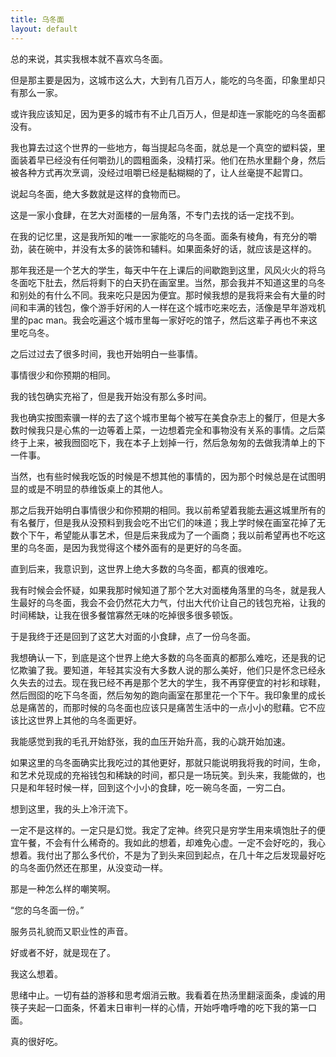 ```yaml
---
title: 乌冬面
layout: default
---
```


总的来说，其实我根本就不喜欢乌冬面。

但是那主要是因为，这城市这么大，大到有几百万人，能吃的乌冬面，印象里却只有那么一家。

或许我应该知足，因为更多的城市有不止几百万人，但是却连一家能吃的乌冬面都没有。

我也算去过这个世界的一些地方，每当提起乌冬面，就总是一个真空的塑料袋，里面装着早已经没有任何嚼劲儿的圆粗面条，没精打采。他们在热水里翻个身，然后被各种方式再次烹调，没经过咀嚼已经是黏糊糊的了，让人丝毫提不起胃口。

说起乌冬面，绝大多数就是这样的食物而已。

这是一家小食肆，在艺大对面楼的一层角落，不专门去找的话一定找不到。

在我的记忆里，这是我所知的唯一一家能吃的乌冬面。面条有棱角，有充分的嚼劲，装在碗中，并没有太多的装饰和辅料。如果面条好的话，就应该是这样的。

那年我还是一个艺大的学生，每天中午在上课后的间歇跑到这里，风风火火的将乌冬面吃下肚去，然后将剩下的白天扔在画室里。当然，那会我并不知道这里的乌冬和别处的有什么不同。我来吃只是因为便宜。那时候我想的是我将来会有大量的时间和丰满的钱包，像个游手好闲的人一样在这个城市吃来吃去，活像是早年游戏机里的pac man。我会吃遍这个城市里每一家好吃的馆子，然后这辈子再也不来这里吃乌冬。

之后过过去了很多时间，我也开始明白一些事情。

事情很少和你预期的相同。

我的钱包确实充裕了，但是我开始没有那么多时间。

我也确实按图索骥一样的去了这个城市里每个被写在美食杂志上的餐厅，但是大多数时候我只是心焦的一边等着上菜，一边想着完全和事物没有关系的事情。之后菜终于上来，被我囫囵吃下，我在本子上划掉一行，然后急匆匆的去做我清单上的下一件事。

当然，也有些时候我吃饭的时候是不想其他的事情的，因为那个时候总是在试图明显的或是不明显的恭维饭桌上的其他人。

那之后我开始明白事情很少和你预期的相同。我以前希望着我能去遍这城里所有的有名餐厅，但是我从没预料到我会吃不出它们的味道；我上学时候在画室花掉了无数个下午，希望能从事艺术，但是后来我成为了一个画商；我以前希望再也不吃这里的乌冬面，是因为我觉得这个楼外面有的是更好的乌冬面。

直到后来，我意识到，这世界上绝大多数的乌冬面，都真的很难吃。

我有时候会会怀疑，如果我那时候知道了那个艺大对面楼角落里的乌冬，就是我人生最好的乌冬面，我会不会仍然花大力气，付出大代价让自己的钱包充裕，让我的时间稀缺，让我在很多餐馆寡然无味的吃掉很多很多顿饭。

于是我终于还是回到了这艺大对面的小食肆，点了一份乌冬面。

我想确认一下，到底是这个世界上绝大多数的乌冬面真的都那么难吃，还是我的记忆欺骗了我。要知道，年轻其实没有大多数人说的那么美好，他们只是怀念已经永久失去的过去。现在我已经不再是那个艺大的学生，我不再穿便宜的衬衫和球鞋，然后囫囵的吃下乌冬面，然后匆匆的跑向画室在那里花一个下午。我印象里的成长总是痛苦的，而那时候的乌冬面也应该只是痛苦生活中的一点小小的慰藉。它不应该比这世界上其他的乌冬面更好。

我能感觉到我的毛孔开始舒张，我的血压开始升高，我的心跳开始加速。

如果这里的乌冬面确实比我吃过的其他更好，那就只能说明我将我的时间，生命，和艺术兑现成的充裕钱包和稀缺的时间，都只是一场玩笑。到头来，我能做的，也只是和年轻时候一样，回到这个小小的食肆，吃一碗乌冬面，一穷二白。

想到这里，我的头上冷汗流下。

一定不是这样的。一定只是幻觉。我定了定神。终究只是穷学生用来填饱肚子的便宜午餐，不会有什么稀奇的。我如此的想着，却难免心虚。一定不会好吃的，我心想着。我付出了那么多代价，不是为了到头来回到起点，在几十年之后发现最好吃的乌冬面仍然还在那里，从没变动一样。

那是一种怎么样的嘲笑啊。

“您的乌冬面一份。”

服务员礼貌而又职业性的声音。

好或者不好，就是现在了。

我这么想着。

思绪中止。一切有益的游移和思考烟消云散。我看着在热汤里翻滚面条，虔诚的用筷子夹起一口面条，怀着末日审判一样的心情，开始呼噜呼噜的吃下我的第一口面。

真的很好吃。